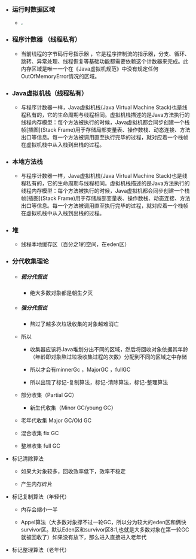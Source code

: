 - ### 运行时数据区域

  - <img src="https://leslieyedoc.oss-cn-shanghai.aliyuncs.com/img/20250909-130148-8209378_c81f2c56-6e7c-4b8a-dabd-f0342c6b1787-20250909130148383.png " style="zoom:25%;"/>

  

- ### 程序计数器 （线程私有）

  - 当前线程的字节码行号指示器 ，它是程序控制流的指示器，分支、循环、跳转、异常处理、线程恢复等基础功能都需要依赖这个计数器来完成。此内存区域是唯一一个在《Java虚拟机规范》中没有规定任何OutOfMemoryError情况的区域。

- ### Java虚拟机栈（线程私有）

  - 与程序计数器一样，Java虚拟机栈(Java Virtual Machine Stack)也是线程私有的，它的生命周期与线程相同。虚拟机栈描述的是Java方法执行的线程内存模型：每个方法被执行的时候，Java虚拟机都会同步创建一个栈帧[插图](Stack Frame)用于存储局部变量表、操作数栈、动态连接、方法出口等信息。每一个方法被调用直至执行完毕的过程，就对应着一个栈帧在虚拟机栈中从入栈到出栈的过程。

- ### 本地方法栈

  - 与程序计数器一样，Java虚拟机栈(Java Virtual Machine Stack)也是线程私有的，它的生命周期与线程相同。虚拟机栈描述的是Java方法执行的线程内存模型：每个方法被执行的时候，Java虚拟机都会同步创建一个栈帧[插图](Stack Frame)用于存储局部变量表、操作数栈、动态连接、方法出口等信息。每一个方法被调用直至执行完毕的过程，就对应着一个栈帧在虚拟机栈中从入栈到出栈的过程。

- ### 堆

  - 线程本地缓存区（百分之1的空间，在eden区）

- ### 分代收集理论

  - ##### 弱分代假说
    
    - 绝大多数对象都是朝生夕灭
    
  - ##### 强分代假说
    
    - 熬过了越多次垃圾收集的对象越难消亡
    
  - 所以

    - 收集器应该将Java堆划分出不同的区域，然后将回收对象依据其年龄（年龄即对象熬过垃圾收集过程的次数）分配到不同的区域之中存储

    - 所以才会有minnerGc ，MajorGC ，fullGC

    - 所以出现了标记-复制算法，标记-清除算法，标记-整理算法

  - 部分收集（Partial GC）
    - 新生代收集（Minor GC/young GC）

  - 老年代收集 Major GC/Old GC

  - 混合收集 fix GC

  - 整堆收集 full GC

- 标记清除算法

  - 如果大对象较多，回收效率低下，效率不稳定

  - 产生内存碎片

- 标记复制算法（年轻代）

  - 内存会缩小一半

  - Appel算法（大多数对象撑不过一轮GC，所以分为较大的eden区和俩快survivor区。默认Eden区和survivor区8:1,也就是大多数对象在第一轮GC就被回收了）如果没有放下，那么进入直接进入老年代

- 标记整理算法（老年代）